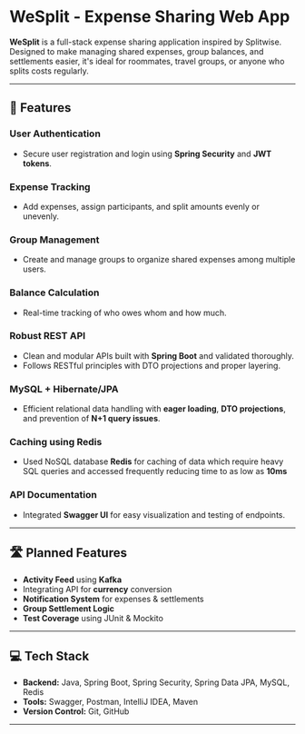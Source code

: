 # WeSplit - Expense Sharing Web App 

**WeSplit** is a full-stack expense sharing application inspired by Splitwise. Designed to make managing shared expenses, group balances, and settlements easier, it's ideal for roommates, travel groups, or anyone who splits costs regularly.

---

## 🔑 Features

###  User Authentication
- Secure user registration and login using **Spring Security** and **JWT tokens**.

###  Expense Tracking
- Add expenses, assign participants, and split amounts evenly or unevenly.

###  Group Management
- Create and manage groups to organize shared expenses among multiple users.

###  Balance Calculation
- Real-time tracking of who owes whom and how much.

###  Robust REST API
- Clean and modular APIs built with **Spring Boot** and validated thoroughly.
- Follows RESTful principles with DTO projections and proper layering.

###  MySQL + Hibernate/JPA
- Efficient relational data handling with **eager loading**, **DTO projections**, and prevention of **N+1 query issues**.

### Caching using Redis
- Used NoSQL database **Redis** for caching of data which require heavy SQL queries and accessed frequently reducing time to as low as **10ms**

###  API Documentation
- Integrated **Swagger UI** for easy visualization and testing of endpoints.

---

## 🛣️ Planned Features

-  **Activity Feed** using **Kafka**
-  Integrating API for **currency** conversion
-  **Notification System** for expenses & settlements
-  **Group Settlement Logic**
-  **Test Coverage** using JUnit & Mockito

---

## 💻 Tech Stack

- **Backend:** Java, Spring Boot, Spring Security, Spring Data JPA, MySQL, Redis
- **Tools:** Swagger, Postman, IntelliJ IDEA, Maven
- **Version Control:** Git, GitHub

---

